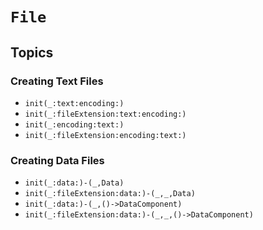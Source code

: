 # ``File``

## Topics

### Creating Text Files

- ``init(_:text:encoding:)``
- ``init(_:fileExtension:text:encoding:)``
- ``init(_:encoding:text:)``
- ``init(_:fileExtension:encoding:text:)``

### Creating Data Files

- ``init(_:data:)-(_,Data)``
- ``init(_:fileExtension:data:)-(_,_,Data)``
- ``init(_:data:)-(_,()->DataComponent)``
- ``init(_:fileExtension:data:)-(_,_,()->DataComponent)``
